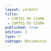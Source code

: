 ```yaml
---
layout: verbete
title:
 - CORTES DO SIGMA
 - CORTES DO SIGMA
published: true
edition: 1  
type: T
subtype: Movimentos
---
```


